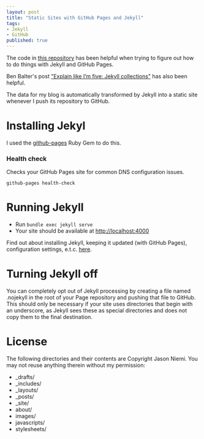 ```yaml
---
layout: post
title: "Static Sites with GitHub Pages and Jekyll"
tags:
- Jekyll
- GitHub
published: true
---
```

The code in [this repository](https://github.com/github/choosealicense.com)
has been helpful when trying to figure out how to do things with Jekyll and
GitHub Pages.

Ben Balter's post ["Explain like I’m five: Jekyll collections"](http://ben.balter.com/2015/02/20/jekyll-collections/)
has also been helpful.

The data for my blog is automatically transformed by Jekyll into a static site
whenever I push its repository to GitHub.

# Installing Jekyl
I used the [github-pages](https://github.com/github/pages-gem) Ruby Gem to do this.

### Health check
Checks your GitHub Pages site for common DNS configuration issues.

`github-pages health-check`

# Running Jekyll
* Run `bundle exec jekyll serve`
* Your site should be available at [http://localhost:4000](http://localhost:4000)

Find out about installing Jekyll, keeping it updated (with GitHub Pages), configuration settings, e.t.c. [here](https://help.github.com/articles/using-jekyll-with-pages/).

# Turning Jekyll off
You can completely opt out of Jekyll processing by creating a file named .nojekyll in the root of your Page repository and pushing that file to GitHub. This should only be necessary if your site uses directories that begin with an underscore, as Jekyll sees these as special directories and does not copy them to the final destination.

# License
The following directories and their contents are Copyright Jason Niemi. You may not reuse anything therein without my permission:
* _drafts/
* _includes/
* _layouts/
* _posts/
* _site/
* about/
* images/
* javascripts/
* stylesheets/
